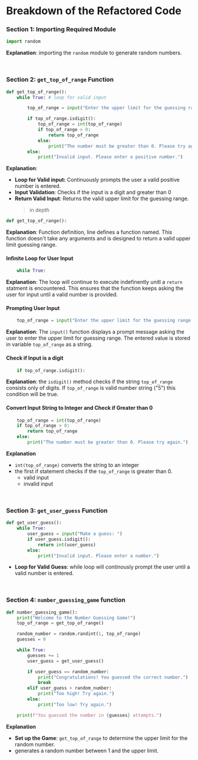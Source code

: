 # Breakdown of the Refactored Code

### Section 1: Importing Required Module

```python
import random
```

**Explanation**: importing the `random` module to generate random numbers.

<br/>

### Section 2: `get_top_of_range` Function

```python
def get_top_of_range():
    while True: # loop for valid input

        top_of_range = input("Enter the upper limit for the guessing range (a positive number): ") #input validation

        if top_of_range.isdigit():
            top_of_range = int(top_of_range)
            if top_of_range > 0:
                return top_of_range
            else:
                print("The number must be greater than 0. Please try again.")
        else:
            print("Invalid input. Please enter a positive number.")
```

**Explanation**:

- **Loop for Valid input:** Continuously prompts the user a valid positive number is entered.
- **Input Validation**: Checks if the input is a digit and greater than 0
- **Return Valid Input**: Returns the valid upper limit for the guessing range.
  > in depth

```python
def get_top_of_range():
```

**Explanation**: Function definition, line defines a function named. This function doesn't take any arguments and is designed to return a valid upper limit guessing range.

#### Infinite Loop for User Input

```python
    while True:
```

**Explanation**: The loop will continue to execute indefinently unitl a `return` statment is encountered. This ensures that the function keeps asking the user for input until a valid number is provided.

#### Prompting User Input

```python
    top_of_range = input("Enter the upper limit for the guessing range (a positive number): ")
```

**Explanation**: The `input()` function displays a prompt message asking the user to enter the upper limit for guessing range. The entered value is stored in variable `top_of_range` as a string.

#### Check if Input is a digit

```python
    if top_of_range.isdigit():
```

**Explanation**: the `isdigit()` method checks if the string `top_of_range` consists only of digits. If `top_of_range` is valid number string ("5") this condition will be true.

#### Convert Input String to Integer and Check if Greater than 0

```python
    top_of_range = int(top_of_range)
    if top_of_range > 0:
        return top_of_range
    else:
        print("The number must be greater than 0. Please try again.")
```

**Explanation**

- `int(top_of_range)` converts the string to an integer
- the first if statement checks if the `top_of_range` is greater than 0.
  - valid input
  - invalid input

<br/>

### Section 3: `get_user_guess` Function

```python
def get_user_guess():
    while True:
        user_guess = input("Make a guess: ")
        if user_guess.isdigit():
            return int(user_guess)
        else:
            print("Invalid input. Please enter a number.")
```

- **Loop for Valid Guess**: while loop will continously prompt the user until a valid number is entered.

<br/>

### Section 4: `number_guessing_game` function

```python
def number_guessing_game():
    print("Welcome to the Number Guessing Game!")
    top_of_range = get_top_of_range()

    random_number = random.randint(1, top_of_range)
    guesses = 0

    while True:
        guesses += 1
        user_guess = get_user_guess()

        if user_guess == random_number:
            print("Congratulations! You guessed the correct number.")
            break
        elif user_guess > random_number:
            print("Too high! Try again.")
        else:
            print("Too low! Try again.")

    print(f"You guessed the number in {guesses} attempts.")
```

**Explanation**

- **Set up the Game**: `get_top_of_range` to determine the upper limit for the random number.
- generates a random number between 1 and the upper limit.
